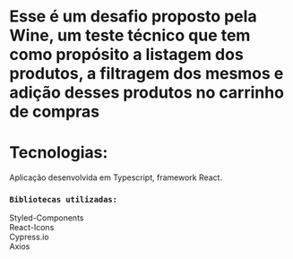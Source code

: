 # Esse é um desafio proposto pela Wine, um teste técnico que tem como propósito a listagem dos produtos, a filtragem dos mesmos e adição desses produtos no carrinho de compras

# Tecnologias: 
Aplicação desenvolvida em Typescript, framework React.

### `Bibliotecas utilizadas:`
Styled-Components \
React-Icons \
Cypress.io \
Axios 

